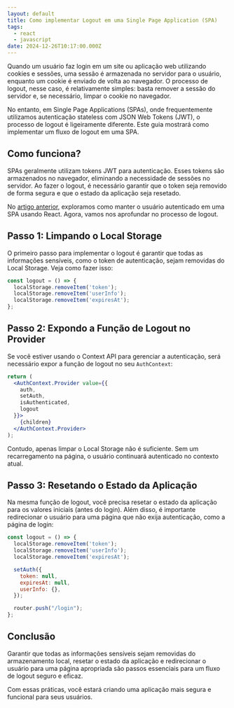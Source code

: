 ```yaml
---
layout: default
title: Como implementar Logout em uma Single Page Application (SPA)
tags:
  - react
  - javascript
date: 2024-12-26T10:17:00.000Z
---
```

Quando um usuário faz login em um site ou aplicação web utilizando cookies e sessões, uma sessão é armazenada no servidor para o usuário, enquanto um cookie é enviado de volta ao navegador. O processo de logout, nesse caso, é relativamente simples: basta remover a sessão do servidor e, se necessário, limpar o cookie no navegador.

No entanto, em Single Page Applications (SPAs), onde frequentemente utilizamos autenticação stateless com JSON Web Tokens (JWT), o processo de logout é ligeiramente diferente. Este guia mostrará como implementar um fluxo de logout em uma SPA.

## Como funciona?

SPAs geralmente utilizam tokens JWT para autenticação. Esses tokens são armazenados no navegador, eliminando a necessidade de sessões no servidor. Ao fazer o logout, é necessário garantir que o token seja removido de forma segura e que o estado da aplicação seja resetado.

No [artigo anterior](/posts/como-persistir-estado-com-local-storage/), exploramos como manter o usuário autenticado em uma SPA usando React. Agora, vamos nos aprofundar no processo de logout.

## Passo 1: Limpando o Local Storage

O primeiro passo para implementar o logout é garantir que todas as informações sensíveis, como o token de autenticação, sejam removidas do Local Storage. Veja como fazer isso:

```javascript
const logout = () => {
  localStorage.removeItem('token');
  localStorage.removeItem('userInfo');
  localStorage.removeItem('expiresAt');
};
```

## Passo 2: Expondo a Função de Logout no Provider

Se você estiver usando o Context API para gerenciar a autenticação, será necessário expor a função de logout no seu `AuthContext`:

```jsx
return (
  <AuthContext.Provider value={{
    auth,
    setAuth,
    isAuthenticated,
    logout
  }}>
    {children}
  </AuthContext.Provider>
);
```

Contudo, apenas limpar o Local Storage não é suficiente. Sem um recarregamento na página, o usuário continuará autenticado no contexto atual.

## Passo 3: Resetando o Estado da Aplicação

Na mesma função de logout, você precisa resetar o estado da aplicação para os valores iniciais (antes do login). Além disso, é importante redirecionar o usuário para uma página que não exija autenticação, como a página de login:

```javascript
const logout = () => {
  localStorage.removeItem('token');
  localStorage.removeItem('userInfo');
  localStorage.removeItem('expiresAt');

  setAuth({
    token: null,
    expiresAt: null,
    userInfo: {},
  });

  router.push("/login");
};
```

## Conclusão

Garantir que todas as informações sensíveis sejam removidas do armazenamento local, resetar o estado da aplicação e redirecionar o usuário para uma página apropriada são passos essenciais para um fluxo de logout seguro e eficaz.

Com essas práticas, você estará criando uma aplicação mais segura e funcional para seus usuários.
